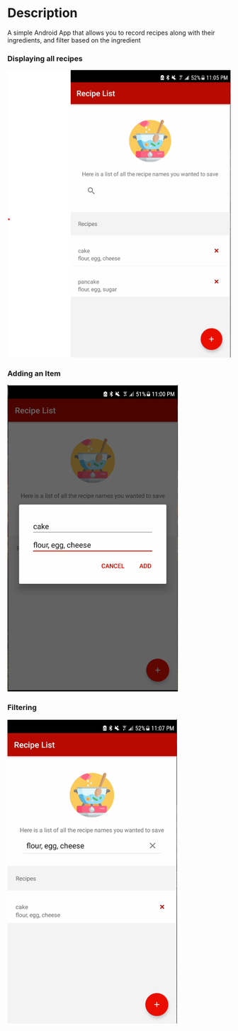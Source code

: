 # Description
A simple Android App that allows you to record recipes along with their ingredients, and filter based on the ingredient 


### Displaying all recipes
![Image of Displaying everything](https://github.com/hajesha/RecipeList/blob/master/Screenshots/Display.png)

### Adding an Item
![Image of Adding Item](https://github.com/hajesha/RecipeList/blob/master/Screenshots/Add%20Dialouge.png)

### Filtering
![Image of Filtering the Items](https://github.com/hajesha/RecipeList/blob/master/Screenshots/Filter.png)

